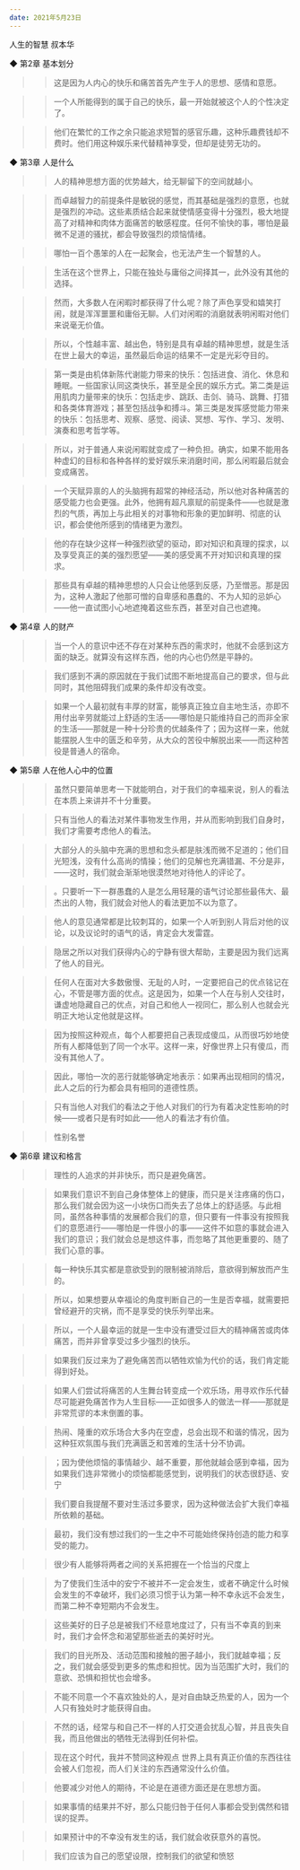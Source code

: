```yaml
---
date: 2021年5月23日
---
```


人生的智慧
叔本华


◆ 第2章 基本划分

>> 这是因为人内心的快乐和痛苦首先产生于人的思想、感情和意愿。

>> 一个人所能得到的属于自己的快乐，最一开始就被这个人的个性决定了。

>> 他们在繁忙的工作之余只能追求短暂的感官乐趣，这种乐趣费钱却不费时。他们用这种娱乐来代替精神享受，但却是徒劳无功的。

◆ 第3章 人是什么

>> 人的精神思想方面的优势越大，给无聊留下的空间就越小。

>> 而卓越智力的前提条件是敏锐的感觉，而其基础是强烈的意愿，也就是强烈的冲动。这些素质结合起来就使情感变得十分强烈，极大地提高了对精神和肉体方面痛苦的敏感程度。任何不愉快的事，哪怕是最微不足道的骚扰，都会导致强烈的烦恼情绪。

>> 哪怕一百个愚笨的人在一起聚会，也无法产生一个智慧的人。

>> 生活在这个世界上，只能在独处与庸俗之间择其一，此外没有其他的选择。

>> 然而，大多数人在闲暇时都获得了什么呢？除了声色享受和嬉笑打闹，就是浑浑噩噩和庸俗无聊。人们对闲暇的消磨就表明闲暇对他们来说毫无价值。

>> 所以，个性越丰富、越出色，特别是具有卓越的精神思想，就是生活在世上最大的幸运，虽然最后命运的结果不一定是光彩夺目的。

>> 第一类是由机体新陈代谢能力带来的快乐：包括进食、消化、休息和睡眠。一些国家认同这类快乐，甚至是全民的娱乐方式。第二类是运用肌肉力量带来的快乐：包括走步、跳跃、击剑、骑马、跳舞、打猎和各类体育游戏；甚至包括战争和搏斗。第三类是发挥感觉能力带来的快乐：包括思考、观察、感觉、阅读、冥想、写作、学习、发明、演奏和思考哲学等。

>> 所以，对于普通人来说闲暇就变成了一种负担。确实，如果不能用各种虚幻的目标和各种各样的爱好娱乐来消磨时间，那么闲暇最后就会变成痛苦。

>> 一个天赋异禀的人的头脑拥有超常的神经活动，所以他对各种痛苦的感受能力也会更强。此外，他拥有超凡禀赋的前提条件——也就是激烈的气质，再加上与此相关的对事物和形象的更加鲜明、彻底的认识，都会使他所感到的情绪更为激烈。

>> 他的存在缺少这样一种强烈欲望的驱动，即对知识和真理的探求，以及享受真正的美的强烈愿望——美的感受离不开对知识和真理的探求。

>> 那些具有卓越的精神思想的人只会让他感到反感，乃至憎恶。那是因为，这种人激起了他那可憎的自卑感和愚蠢的、不为人知的忌妒心——他一直试图小心地遮掩着这些东西，甚至对自己也遮掩。

◆ 第4章 人的财产

>> 当一个人的意识中还不存在对某种东西的需求时，他就不会感到这方面的缺乏。就算没有这样东西，他的内心也仍然是平静的。

>> 我们感到不满的原因就在于我们试图不断地提高自己的要求，但与此同时，其他阻碍我们成果的条件却没有改变。

>> 如果一个人最初就有丰厚的财富，能够真正独立自主地生活，亦即不用付出辛劳就能过上舒适的生活——哪怕是只能维持自己的而非全家的生活——那就是一种十分珍贵的优越条件了；因为这样一来，他就能摆脱人生中的匮乏和辛劳，从大众的苦役中解脱出来——而这种苦役是普通人的宿命。

◆ 第5章 人在他人心中的位置

>> 虽然只要简单思考一下就能明白，对于我们的幸福来说，别人的看法在本质上来讲并不十分重要。

>> 只有当他人的看法对某件事物发生作用，并从而影响到我们自身时，我们才需要考虑他人的看法。

>> 大部分人的头脑中充满的思想和念头都是肤浅而微不足道的；他们目光短浅，没有什么高尚的情操；他们的见解也充满错漏、不分是非，——这时，我们就会渐渐地很漠然地对待他人的评论了。

>> 。只要听一下一群愚蠢的人是怎么用轻蔑的语气讨论那些最伟大、最杰出的人物，我们就会对他人的看法更加不以为意了。

>> 他人的意见通常都是比较刺耳的，如果一个人听到别人背后对他的议论，以及议论时的语气的话，肯定会大发雷霆。

>> 隐居之所以对我们获得内心的宁静有很大帮助，主要是因为我们远离了他人的目光。

>> 任何人在面对大多数傲慢、无耻的人时，一定要把自己的优点铭记在心，不管是哪方面的优点。这是因为，如果一个人在与别人交往时，谦虚地隐藏自己的优点，对自己和他人一视同仁，那么别人也就会光明正大地认定他就是这样。

>> 因为按照这种观点，每个人都要把自己表现成傻瓜，从而很巧妙地使所有人都降低到了同一个水平。这样一来，好像世界上只有傻瓜，而没有其他人了。

>> 因此，哪怕一次的恶行就能够确定地表示：如果再出现相同的情况，此人之后的行为都会具有相同的道德性质。

>> 只有当他人对我们的看法之于他人对我们的行为有着决定性影响的时候——或者只是有时如此——他人的看法才有价值。

>> 性别名誉

◆ 第6章 建议和格言

>> 理性的人追求的并非快乐，而只是避免痛苦。

>> 如果我们意识不到自己身体整体上的健康，而只是关注疼痛的伤口，那么我们就会因为这一小块伤口而失去了总体上的舒适感。与此相同，虽然各种事情的发展都合我们的意，但只要有一件事没有按照我们的意愿进行——哪怕是一件很小的事——这件不如意的事就会进入我们的意识；我们就会总是想这件事，而忽略了其他更重要的、随了我们心意的事。

>> 每一种快乐其实都是意欲受到的限制被消除后，意欲得到解放而产生的。

>> 所以，如果想要从幸福论的角度判断自己的一生是否幸福，就需要把曾经避开的灾祸，而不是享受的快乐列举出来。

>> 所以，一个人最幸运的就是一生中没有遭受过巨大的精神痛苦或肉体痛苦，而并非曾享受过多少强烈的快乐。

>> 如果我们反过来为了避免痛苦而以牺牲欢愉为代价的话，我们肯定能得到好处。

>> 如果人们尝试将痛苦的人生舞台转变成一个欢乐场，用寻欢作乐代替尽可能避免痛苦作为人生目标——正如很多人的做法一样——那就是非常荒谬的本末倒置的事。

>> 热闹、隆重的欢乐场合大多内在空虚，总会出现不和谐的情况，因为这种狂欢氛围与我们充满匮乏和苦难的生活十分不协调。

>> ；因为使他烦恼的事情越少、越不重要，那他就越会感到幸福，因为如果我们连非常微小的烦恼都能感觉到，说明我们的状态很舒适、安宁

>> 我们要自我提醒不要对生活过多要求，因为这种做法会扩大我们幸福所依赖的基础。

>> 最初，我们没有想过我们的一生之中不可能始终保持创造的能力和享受的能力。

>> 很少有人能够将两者之间的关系把握在一个恰当的尺度上

>> 为了使我们生活中的安宁不被并不一定会发生，或者不确定什么时候会发生的不幸破坏，我们必须习惯于认为第一种不幸永远不会发生，而第二种不幸短期内不会发生。

>> 这些美好的日子总是被我们不经意地度过了，只有当不幸真的到来时，我们才会怀念和渴望那些逝去的美好时光。

>> 我们的目光所及、活动范围和接触的圈子越小，我们就越幸福；反之，我们就会感受到更多的焦虑和担忧。因为当范围扩大时，我们的意欲、恐惧和担忧也会增多。

>> 不能不同意一个不喜欢独处的人，是对自由缺乏热爱的人，因为一个人只有独处时才能获得自由。

>> 不然的话，经常与和自己不一样的人打交道会扰乱心智，并且丧失自我，而且他做出的牺牲无法得到任何补偿。

>> 现在这个时代，我并不赞同这种观点 世界上具有真正价值的东西往往会被人们忽视，而人们关注的东西通常没什么价值。

>> 他要减少对他人的期待，不论是在道德方面还是在思想方面。

>> 如果事情的结果并不好，那么只能归咎于任何人事都会受到偶然和错误的捉弄。

>> 如果预计中的不幸没有发生的话，我们就会收获意外的喜悦。

>> 我们应该为自己的愿望设限，控制我们的欲望和愤怒